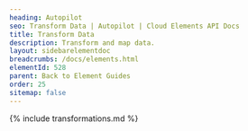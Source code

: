 ```yaml
---
heading: Autopilot
seo: Transform Data | Autopilot | Cloud Elements API Docs
title: Transform Data
description: Transform and map data.
layout: sidebarelementdoc
breadcrumbs: /docs/elements.html
elementId: 528
parent: Back to Element Guides
order: 25
sitemap: false
---
```


{% include transformations.md %}
